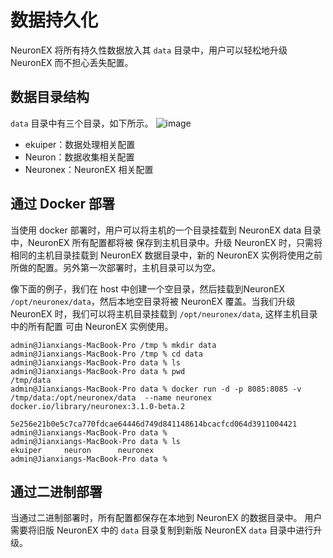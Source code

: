 # 数据持久化

NeuronEX 将所有持久性数据放入其 `data` 目录中，用户可以轻松地升级 NeuronEX 而不担心丢失配置。

## 数据目录结构

`data` 目录中有三个目录，如下所示。
![image](./assets/data-struct.jpg)

* ekuiper：数据处理相关配置
* Neuron：数据收集相关配置
* Neuronex：NeuronEX 相关配置

## 通过 Docker 部署

当使用 docker 部署时，用户可以将主机的一个目录挂载到 NeuronEX data 目录中，NeuronEX 所有配置都将被
保存到主机目录中。升级 NeuronEX 时，只需将相同的主机目录挂载到 NeuronEX 数据目录中，新的 NeuronEX 实例将使用之前所做的配置。另外第一次部署时，主机目录可以为空。

像下面的例子，我们在 host 中创建一个空目录，然后挂载到NeuronEX `/opt/neuronex/data`，然后本地空目录将被 NeuronEX 覆盖。当我们升级NeuronEX 时，我们可以将主机目录挂载到 `/opt/neuronex/data`, 这样主机目录中的所有配置
可由 NeuronEX 实例使用。

```shell
admin@Jianxiangs-MacBook-Pro /tmp % mkdir data
admin@Jianxiangs-MacBook-Pro /tmp % cd data 
admin@Jianxiangs-MacBook-Pro data % ls 
admin@Jianxiangs-MacBook-Pro data % pwd
/tmp/data
admin@Jianxiangs-MacBook-Pro data % docker run -d -p 8085:8085 -v /tmp/data:/opt/neuronex/data  --name neuronex  docker.io/library/neuronex:3.1.0-beta.2

5e256e21b0e5c7ca770fdcae64446d749d841148614bcacfcd064d3911004421
admin@Jianxiangs-MacBook-Pro data % 
admin@Jianxiangs-MacBook-Pro data % ls
ekuiper		neuron		neuronex
admin@Jianxiangs-MacBook-Pro data % 

```

## 通过二进制部署

当通过二进制部署时，所有配置都保存在本地到 NeuronEX 的数据目录中。
用户需要将旧版 NeuronEX 中的 `data` 目录复制到新版 NeuronEX `data` 目录中进行升级。